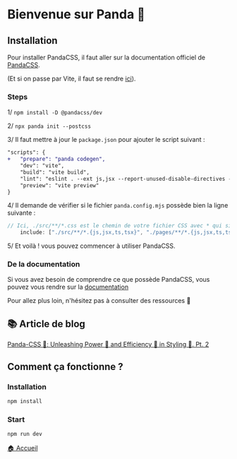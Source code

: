 # Bienvenue sur Panda 🐼

## Installation

Pour installer PandaCSS, il faut aller sur la documentation officiel de [PandaCSS](https://panda-css.com/docs).

(Et si on passe par Vite, il faut se rendre [ici](https://panda-css.com/docs/installation/vite)).

### Steps

1/ `npm install -D @pandacss/dev`

2/ `npx panda init --postcss`

3/ Il faut mettre à jour le `package.json` pour ajouter le script suivant :

```diff
"scripts": {
+ 	"prepare": "panda codegen",
	"dev": "vite",
	"build": "vite build",
	"lint": "eslint . --ext js,jsx --report-unused-disable-directives --max-warnings 0",
	"preview": "vite preview"
}
```

4/ Il demande de vérifier si le fichier `panda.config.mjs` possède bien la ligne suivante :

```js
// Ici, ./src/**/*.css est le chemin de votre fichier CSS avec * qui signifie que tous les fichiers CSS seront compilés
	include: ["./src/**/*.{js,jsx,ts,tsx}", "./pages/**/*.{js,jsx,ts,tsx}"],
```

5/ Et voilà ! vous pouvez commencer à utiliser PandaCSS.

### De la documentation

Si vous avez besoin de comprendre ce que possède PandaCSS, vous pouvez vous rendre sur la [documentation](https://panda-css.com/docs/customization/theme)

Pour allez plus loin, n'hésitez pas à consulter des ressources 🚀

## 📚 Article de blog

[Panda-CSS 🐼: Unleashing Power 🦸 and Efficiency 🤖 in Styling 💃. Pt. 2 ](https://oluwadaprof.medium.com/panda-css-unleashing-power-and-efficiency-in-styling-pt-2-cd69d5ee3edc)

## Comment ça fonctionne ?

### Installation

```sh
npm install
```

### Start

```sh
npm run dev
```

[🏠 Accueil](./index.html)
